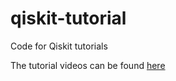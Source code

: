 # qiskit-tutorial
Code for Qiskit tutorials

The tutorial videos can be found [here](https://www.youtube.com/playlist?list=PLQVvvaa0QuDc79w6NcGB0pnoJBgaKdfrW)
